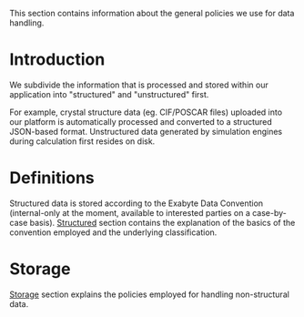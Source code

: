 This section contains information about the general policies we use for data handling.

# Introduction

We subdivide the information that is processed and stored within our application into "structured" and "unstructured" first. 

For example, crystal structure data (eg. CIF/POSCAR files) uploaded into our platform is automatically processed and converted to a structured JSON-based format. Unstructured data generated by simulation engines during calculation first resides on disk. 

# Definitions

Structured data is stored according to the Exabyte Data Convention (internal-only at the moment, available to interested parties on a case-by-case basis). [Structured](structured.md) section contains the explanation of the basics of the convention employed and the underlying classification.

# Storage

[Storage](storage.md) section explains the policies employed for handling non-structural data.
